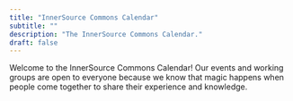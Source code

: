 ```yaml
---
title: "InnerSource Commons Calendar"
subtitle: ""
description: "The InnerSource Commons Calendar."
draft: false
---
```


<section class="section">
  <div class="container">
        <p>Welcome to the InnerSource Commons Calendar! Our events and working groups are open to everyone because we know that magic happens when people come together to share their experience and knowledge. </p>
    <div class="row">
        <div class="col-md-6 order-1 order-md-2 mb-4 mb-md-0" id="calendar-container">
        </div>
      </div>
    </div>
  </div>
</section>
